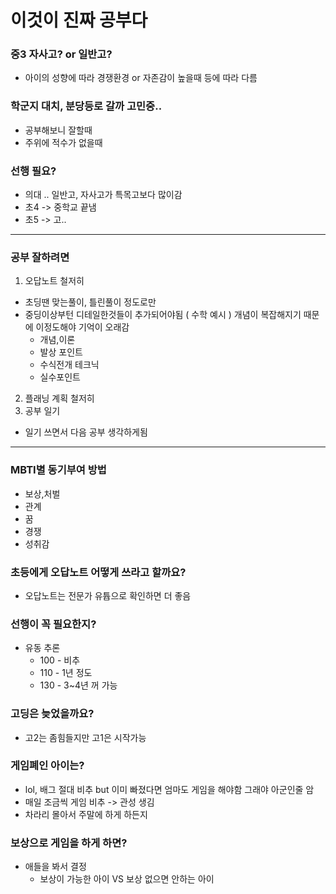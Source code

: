 # 이것이 진짜 공부다
### 중3 자사고? or 일반고?
- 아이의 성향에 따라 경쟁환경 or 자존감이 높을때 등에 따라 다름
### 학군지 대치, 분당등로 갈까 고민중..
- 공부해보니 잘할때
- 주위에 적수가 없을때
### 선행 필요?
- 의대 .. 일반고, 자사고가 특목고보다 많이감
- 초4 -> 중학교 끝냄
- 초5 -> 고..
--------------------------------
### 공부 잘하려면
1. 오답노트 철저히
  - 초딩땐 맞는풀이, 틀린풀이 정도로만
  - 중딩이상부턴 디테일한것들이 추가되어야됨 ( 수학 예시 ) 개념이 복잡해지기 때문에 이정도해야 기억이 오래감
    - 개념,이론
    - 발상 포인트
    - 수식전개 테크닉
    - 실수포인트
2. 플래닝 계획 철저히
3. 공부 일기
  - 일기 쓰면서 다음 공부 생각하게됨
--------------------------------
### MBTI별 동기부여 방법
- 보상,처벌
- 관계
- 꿈
- 경쟁
- 성취감
### 초등에게 오답노트 어떻게 쓰라고 할까요?
- 오답노트는 전문가 유튭으로 확인하면 더 좋음
### 선행이 꼭 필요한지?
- 유동 추론 
  - 100 - 비추
  - 110 - 1년 정도
  - 130 - 3~4년 꺼 가능

### 고딩은 늦었을까요?
- 고2는 좀힘들지만 고1은 시작가능

### 게임폐인 아이는?
- lol, 배그 절대 비추 but 이미 빠졌다면 엄마도 게임을 해야함 그래야 아군인줄 암
- 매일 조금씩 게임 비추 -> 관성 생김
- 차라리 몰아서 주말에 하게 하든지

### 보상으로 게임을 하게 하면?
- 애들을 봐서 결정
  - 보상이 가능한 아이 VS 보상 없으면 안하는 아이










